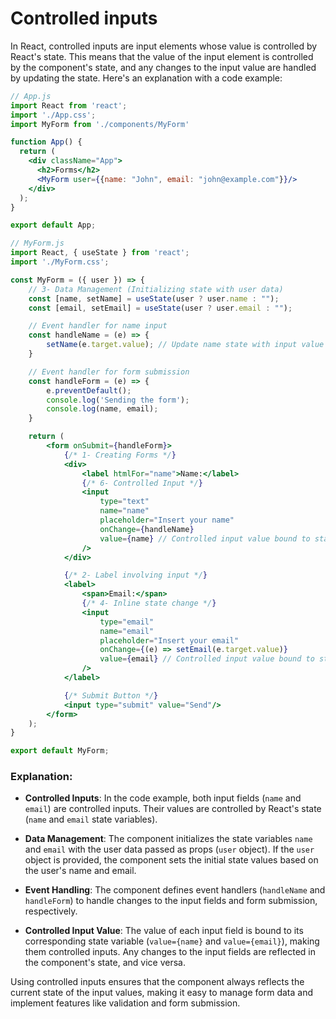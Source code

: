 # Controlled inputs

In React, controlled inputs are input elements whose value is controlled by React's state. This means that the value of the input element is controlled by the component's state, and any changes to the input value are handled by updating the state. Here's an explanation with a code example:

```jsx
// App.js
import React from 'react';
import './App.css';
import MyForm from './components/MyForm'

function App() {
  return (
    <div className="App">
      <h2>Forms</h2>
      <MyForm user={{name: "John", email: "john@example.com"}}/>
    </div>
  );
}

export default App;
```

```jsx
// MyForm.js
import React, { useState } from 'react';
import './MyForm.css';

const MyForm = ({ user }) => {
    // 3- Data Management (Initializing state with user data)
    const [name, setName] = useState(user ? user.name : "");
    const [email, setEmail] = useState(user ? user.email : "");

    // Event handler for name input
    const handleName = (e) => {
        setName(e.target.value); // Update name state with input value
    }

    // Event handler for form submission
    const handleForm = (e) => {
        e.preventDefault();
        console.log('Sending the form');
        console.log(name, email);
    }

    return (
        <form onSubmit={handleForm}>
            {/* 1- Creating Forms */}
            <div>
                <label htmlFor="name">Name:</label>
                {/* 6- Controlled Input */}
                <input 
                    type="text" 
                    name="name" 
                    placeholder="Insert your name" 
                    onChange={handleName} 
                    value={name} // Controlled input value bound to state
                />
            </div>

            {/* 2- Label involving input */}
            <label>
                <span>Email:</span>
                {/* 4- Inline state change */}
                <input 
                    type="email" 
                    name="email" 
                    placeholder="Insert your email" 
                    onChange={(e) => setEmail(e.target.value)} 
                    value={email} // Controlled input value bound to state
                />
            </label>

            {/* Submit Button */}
            <input type="submit" value="Send"/>
        </form>
    );
}

export default MyForm;
```

### Explanation:

- **Controlled Inputs**: In the code example, both input fields (`name` and `email`) are controlled inputs. Their values are controlled by React's state (`name` and `email` state variables).
  
- **Data Management**: The component initializes the state variables `name` and `email` with the user data passed as props (`user` object). If the `user` object is provided, the component sets the initial state values based on the user's name and email. 

- **Event Handling**: The component defines event handlers (`handleName` and `handleForm`) to handle changes to the input fields and form submission, respectively. 

- **Controlled Input Value**: The value of each input field is bound to its corresponding state variable (`value={name}` and `value={email}`), making them controlled inputs. Any changes to the input fields are reflected in the component's state, and vice versa.

Using controlled inputs ensures that the component always reflects the current state of the input values, making it easy to manage form data and implement features like validation and form submission.